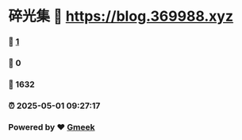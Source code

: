 # 碎光集 :link: https://blog.369988.xyz 
### :page_facing_up: [1](https://blog.369988.xyz/tag.html) 
### :speech_balloon: 0 
### :hibiscus: 1632 
### :alarm_clock: 2025-05-01 09:27:17 
### Powered by :heart: [Gmeek](https://github.com/Meekdai/Gmeek)
